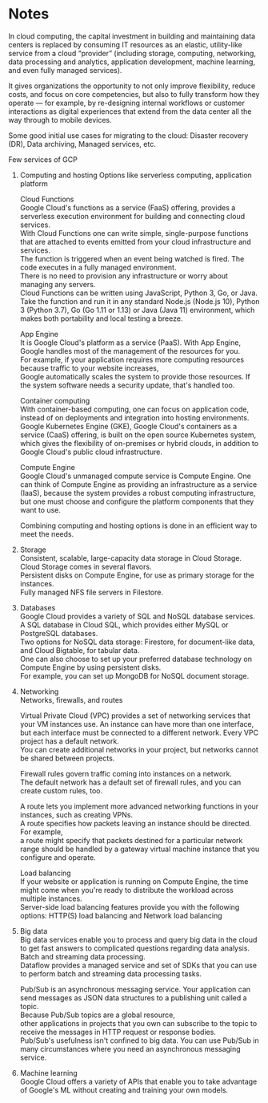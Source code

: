 # Notes

In cloud computing, the capital investment in building and maintaining data centers is replaced by consuming IT resources as an elastic,
utility-like service from a cloud “provider” (including storage, computing, networking, data processing and analytics, 
application development, machine learning, and even fully managed services).

It gives organizations the opportunity to not only improve flexibility, reduce costs, and focus on core competencies, 
but also to fully transform how they operate — for example, 
by re-designing internal workflows or customer interactions as digital experiences that extend from the data center all the way through to mobile devices.

Some good initial use cases for migrating to the cloud: Disaster recovery (DR), Data archiving, Managed services, etc.


Few services of GCP

1. Computing and hosting
   Options like serverless computing, application platform
   
   Cloud Functions                                                                                                                        
   Google Cloud's functions as a service (FaaS) offering, provides a serverless execution environment for building and connecting cloud services.                
   With Cloud Functions one can write simple, single-purpose functions that are attached to events emitted from your cloud infrastructure and services.             
   The function is triggered when an event being watched is fired. The code executes in a fully managed environment.                                      
   There is no need to provision any infrastructure or worry about managing any servers.                                                                       
   Cloud Functions can be written using JavaScript, Python 3, Go, or Java.                                                                                       
   Take the function and run it in any standard Node.js (Node.js 10), Python 3 (Python 3.7), Go (Go 1.11 or 1.13) or Java (Java 11) environment, 
   which makes both portability and local testing a breeze.                                                                                                         
   
   App Engine                                                                                                                                                       
   It is Google Cloud's platform as a service (PaaS). With App Engine, Google handles most of the management of the resources for you.                     
   For example, if your application requires more computing resources because traffic to your website increases,                                              
   Google automatically scales the system to provide those resources. If the system software needs a security update, that's handled too.           
   
   Container computing                                                                                                                                          
   With container-based computing, one can focus on application code, instead of on deployments and integration into hosting environments.                              
   Google Kubernetes Engine (GKE), Google Cloud's containers as a service (CaaS) offering, is built on the open source Kubernetes system,                           
   which gives the flexibility of on-premises or hybrid clouds, in addition to Google Cloud's public cloud infrastructure.                                       
   
   Compute Engine                                                                                                                                                  
   Google Cloud's unmanaged compute service is Compute Engine. 
   One can think of Compute Engine as providing an infrastructure as a service (IaaS), because the system provides a robust computing infrastructure, 
   but one must choose and configure the platform components that they want to use.                                                       
   
   Combining computing and hosting options is done in an efficient way to meet the needs.                                                                                   
   
2. Storage                                                                                                                                                     
   Consistent, scalable, large-capacity data storage in Cloud Storage. Cloud Storage comes in several flavors.                                                             
   Persistent disks on Compute Engine, for use as primary storage for the instances.                                                                     
   Fully managed NFS file servers in Filestore.                                                                                                              

3. Databases                                                                                                                                                               
   Google Cloud provides a variety of SQL and NoSQL database services.                                                                                      
   A SQL database in Cloud SQL, which provides either MySQL or PostgreSQL databases.                                                                                
   Two options for NoSQL data storage: Firestore, for document-like data, and Cloud Bigtable, for tabular data.                                                        
   One can also choose to set up your preferred database technology on Compute Engine by using persistent disks.                                                      
   For example, you can set up MongoDB for NoSQL document storage.                                                                                         

4. Networking                                                                                                                                      
   Networks, firewalls, and routes                                                                                                                     
   
   Virtual Private Cloud (VPC) provides a set of networking services that your VM instances use. An instance can have more than one interface,                       
   but each interface must be connected to a different network. Every VPC project has a default network.                                                     
   You can create additional networks in your project, but networks cannot be shared between projects.                                                  
  
   Firewall rules govern traffic coming into instances on a network.                                                                                        
   The default network has a default set of firewall rules, and you can create custom rules, too.                                                                  

   A route lets you implement more advanced networking functions in your instances, such as creating VPNs.                                                     
   A route specifies how packets leaving an instance should be directed. For example,                                                                    
   a route might specify that packets destined for a particular network range should be handled by a gateway virtual machine instance that you configure and operate.  

   Load balancing                                                                                                                                           
   If your website or application is running on Compute Engine, the time might come when you're ready to distribute the workload across multiple instances.         
   Server-side load balancing features provide you with the following options: HTTP(S) load balancing and Network load balancing                         
  
  
5. Big data                                                                                                                                         
   Big data services enable you to process and query big data in the cloud to get fast answers to complicated questions regarding data analysis.                    
   Batch and streaming data processing.                                                                                                                 
   Dataflow provides a managed service and set of SDKs that you can use to perform batch and streaming data processing tasks.                                   
   
   Pub/Sub is an asynchronous messaging service. Your application can send messages as JSON data structures to a publishing unit called a topic.                         
   Because Pub/Sub topics are a global resource,                                                                                                      
   other applications in projects that you own can subscribe to the topic to receive the messages in HTTP request or response bodies.                                
   Pub/Sub's usefulness isn't confined to big data. You can use Pub/Sub in many circumstances where you need an asynchronous messaging service.                 
   
6. Machine learning                                                                                                                                                
   Google Cloud offers a variety of APIs that enable you to take advantage of Google's ML without creating and training your own models.                           
